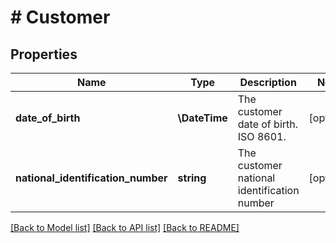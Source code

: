 # # Customer

## Properties

Name | Type | Description | Notes
------------ | ------------- | ------------- | -------------
**date_of_birth** | **\DateTime** | The customer date of birth. ISO 8601. | [optional]
**national_identification_number** | **string** | The customer national identification number | [optional]

[[Back to Model list]](../../README.md#models) [[Back to API list]](../../README.md#endpoints) [[Back to README]](../../README.md)
